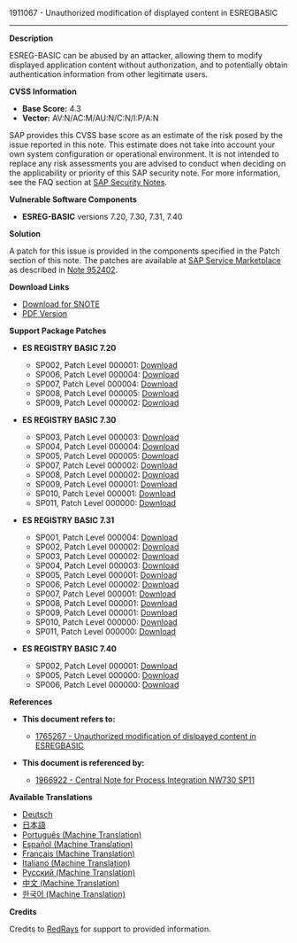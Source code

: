1911067 - Unauthorized modification of displayed content in ESREGBASIC

---

**Description**

ESREG-BASIC can be abused by an attacker, allowing them to modify displayed application content without authorization, and to potentially obtain authentication information from other legitimate users.

**CVSS Information**

- **Base Score:** 4.3
- **Vector:** AV:N/AC:M/AU:N/C:N/I:P/A:N

SAP provides this CVSS base score as an estimate of the risk posed by the issue reported in this note. This estimate does not take into account your own system configuration or operational environment. It is not intended to replace any risk assessments you are advised to conduct when deciding on the applicability or priority of this SAP security note. For more information, see the FAQ section at [SAP Security Notes](https://me.sap.com/securitynotes/).

**Vulnerable Software Components**

- **ESREG-BASIC** versions 7.20, 7.30, 7.31, 7.40

**Solution**

A patch for this issue is provided in the components specified in the Patch section of this note. The patches are available at [SAP Service Marketplace](https://me.sap.com/) as described in [Note 952402](https://me.sap.com/notes/952402).

**Download Links**

- [Download for SNOTE](https://notesdownloads.sap.com/note/0040000017720312017)
- [PDF Version](https://userapps.support.sap.com/sap/support/sfm/notes/print/0001911067?language=en-US&token=5A8C25D807B81600D694D001E0E4D2F9)

**Support Package Patches**

- **ES REGISTRY BASIC 7.20**
  - SP002, Patch Level 000001: [Download](https://userapps.support.sap.com/sap/support/swdc/notes?cvnr=01200615320200012963&support_package=SP002&patch_level=000001)
  - SP006, Patch Level 000004: [Download](https://userapps.support.sap.com/sap/support/swdc/notes?cvnr=01200615320200012963&support_package=SP006&patch_level=000004)
  - SP007, Patch Level 000004: [Download](https://userapps.support.sap.com/sap/support/swdc/notes?cvnr=01200615320200012963&support_package=SP007&patch_level=000004)
  - SP008, Patch Level 000005: [Download](https://userapps.support.sap.com/sap/support/swdc/notes?cvnr=01200615320200012963&support_package=SP008&patch_level=000005)
  - SP009, Patch Level 000002: [Download](https://userapps.support.sap.com/sap/support/swdc/notes?cvnr=01200615320200012963&support_package=SP009&patch_level=000002)

- **ES REGISTRY BASIC 7.30**
  - SP003, Patch Level 000003: [Download](https://userapps.support.sap.com/sap/support/swdc/notes?cvnr=01200615320200015110&support_package=SP003&patch_level=000003)
  - SP004, Patch Level 000004: [Download](https://userapps.support.sap.com/sap/support/swdc/notes?cvnr=01200615320200015110&support_package=SP004&patch_level=000004)
  - SP005, Patch Level 000005: [Download](https://userapps.support.sap.com/sap/support/swdc/notes?cvnr=01200615320200015110&support_package=SP005&patch_level=000005)
  - SP007, Patch Level 000002: [Download](https://userapps.support.sap.com/sap/support/swdc/notes?cvnr=01200615320200015110&support_package=SP007&patch_level=000002)
  - SP008, Patch Level 000002: [Download](https://userapps.support.sap.com/sap/support/swdc/notes?cvnr=01200615320200015110&support_package=SP008&patch_level=000002)
  - SP009, Patch Level 000001: [Download](https://userapps.support.sap.com/sap/support/swdc/notes?cvnr=01200615320200015110&support_package=SP009&patch_level=000001)
  - SP010, Patch Level 000001: [Download](https://userapps.support.sap.com/sap/support/swdc/notes?cvnr=01200615320200015110&support_package=SP010&patch_level=000001)
  - SP011, Patch Level 000000: [Download](https://userapps.support.sap.com/sap/support/swdc/notes?cvnr=01200615320200015110&support_package=SP011&patch_level=000000)

- **ES REGISTRY BASIC 7.31**
  - SP001, Patch Level 000004: [Download](https://userapps.support.sap.com/sap/support/swdc/notes?cvnr=01200314690200014272&support_package=SP001&patch_level=000004)
  - SP002, Patch Level 000002: [Download](https://userapps.support.sap.com/sap/support/swdc/notes?cvnr=01200314690200014272&support_package=SP002&patch_level=000002)
  - SP003, Patch Level 000002: [Download](https://userapps.support.sap.com/sap/support/swdc/notes?cvnr=01200314690200014272&support_package=SP003&patch_level=000002)
  - SP004, Patch Level 000003: [Download](https://userapps.support.sap.com/sap/support/swdc/notes?cvnr=01200314690200014272&support_package=SP004&patch_level=000003)
  - SP005, Patch Level 000001: [Download](https://userapps.support.sap.com/sap/support/swdc/notes?cvnr=01200314690200014272&support_package=SP005&patch_level=000001)
  - SP006, Patch Level 000002: [Download](https://userapps.support.sap.com/sap/support/swdc/notes?cvnr=01200314690200014272&support_package=SP006&patch_level=000002)
  - SP007, Patch Level 000001: [Download](https://userapps.support.sap.com/sap/support/swdc/notes?cvnr=01200314690200014272&support_package=SP007&patch_level=000001)
  - SP008, Patch Level 000001: [Download](https://userapps.support.sap.com/sap/support/swdc/notes?cvnr=01200314690200014272&support_package=SP008&patch_level=000001)
  - SP009, Patch Level 000001: [Download](https://userapps.support.sap.com/sap/support/swdc/notes?cvnr=01200314690200014272&support_package=SP009&patch_level=000001)
  - SP010, Patch Level 000000: [Download](https://userapps.support.sap.com/sap/support/swdc/notes?cvnr=01200314690200014272&support_package=SP010&patch_level=000000)
  - SP011, Patch Level 000000: [Download](https://userapps.support.sap.com/sap/support/swdc/notes?cvnr=01200314690200014272&support_package=SP011&patch_level=000000)

- **ES REGISTRY BASIC 7.40**
  - SP002, Patch Level 000001: [Download](https://userapps.support.sap.com/sap/support/swdc/notes?cvnr=67838200100200019669&support_package=SP002&patch_level=000001)
  - SP005, Patch Level 000000: [Download](https://userapps.support.sap.com/sap/support/swdc/notes?cvnr=67838200100200019669&support_package=SP005&patch_level=000000)
  - SP006, Patch Level 000000: [Download](https://userapps.support.sap.com/sap/support/swdc/notes?cvnr=67838200100200019669&support_package=SP006&patch_level=000000)

**References**

- **This document refers to:**
  - [1765267 - Unauthorized modification of dislpayed content in ESREGBASIC](https://me.sap.com/notes/1765267)

- **This document is referenced by:**
  - [1966922 - Central Note for Process Integration NW730 SP11](https://me.sap.com/notes/1966922)

**Available Translations**

- [Deutsch](https://me.sap.com/notes/0001911067/D)
- [日本語](https://me.sap.com/notes/0001911067/J)
- [Português (Machine Translation)](https://me.sap.com/notes/0001911067/P)
- [Español (Machine Translation)](https://me.sap.com/notes/0001911067/S)
- [Français (Machine Translation)](https://me.sap.com/notes/0001911067/F)
- [Italiano (Machine Translation)](https://me.sap.com/notes/0001911067/I)
- [Русский (Machine Translation)](https://me.sap.com/notes/0001911067/R)
- [中文 (Machine Translation)](https://me.sap.com/notes/0001911067/1)
- [한국어 (Machine Translation)](https://me.sap.com/notes/0001911067/3)

**Credits**

Credits to [RedRays](https://redrays.io) for support to provided information.